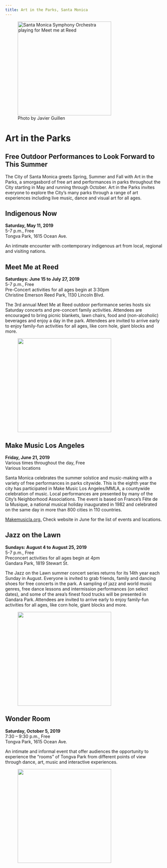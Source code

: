 ```yaml
---
title: Art in the Parks, Santa Monica
---
```


<figure>
  <img
    alt="Santa Monica Symphony Orchestra playing for Meet me at Reed"
    src="/uploads/2018_7_21_18_Meet_Me_At_Reed_Santa_Monica_Symphony_Javier_Guillen (135 of 144).jpg"
    height="300"
  />
  <figcaption>Photo by Javier Guillen</figcaption>
</figure>

Art in the Parks
================

Free Outdoor Performances to Look Forward to This Summer
--------------------------------------------------------

The City of Santa Monica greets Spring, Summer and Fall with Art in the Parks, a smorgasbord of free art and performances in parks throughout the City starting in May and running through October. Art in the Parks invites everyone to explore the City’s many parks through a range of art experiences including live music, dance and visual art for all ages.

Indigenous Now
--------------

**Saturday, May 11, 2019**  
5-7 p.m., Free  
Tongva Park, 1615 Ocean Ave.   
 
An intimate encounter with contemporary indigenous art from local, regional and visiting nations.

Meet Me at Reed 
----------------

**Saturdays: June 15 to July 27, 2019**  
5-7 p.m., Free   
Pre-Concert activities for all ages begin at 3:30pm    
Christine Emerson Reed Park, 1130 Lincoln Blvd.   
 
The 3rd annual Meet Me at Reed outdoor performance series hosts six Saturday concerts and pre-concert family activities. Attendees are encouraged to bring picnic blankets, lawn chairs, food and (non-alcoholic) beverages and enjoy a day in the park. Attendees are invited to arrive early to enjoy family-fun activities for all ages, like corn hole, giant blocks and more. 

<figure><img src="/uploads/2018_5_19_2018_Meet_Me_At_Reed_Taiko_Festival_Javier_Guillen (195 of 281).jpg" height="300" alt="" /></figure>

Make Music Los Angeles
----------------------

**Friday, June 21, 2019**  
Various times throughout the day, Free   
Various locations   
 
Santa Monica celebrates the summer solstice and music-making with a variety of free performances in parks citywide. This is the eighth year the city has participated in Make Music Los Angeles/MMLA, a countywide celebration of music. Local performances are presented by many of the City’s Neighborhood Associations. The event is based on France’s Fête de la Musique, a national musical holiday inaugurated in 1982 and celebrated on the same day in more than 800 cities in 110 countries.    
 
[Makemusicla.org.](http://makemusicla.org/) Check website in June for the list of events and locations.

Jazz on the Lawn 
-----------------

**Sundays: August 4 to August 25, 2019**  
5-7 p.m., Free   
Preconcert activities for all ages begin at 4pm    
Gandara Park, 1819 Stewart St.   
 
The Jazz on the Lawn summer concert series returns for its 14th year each Sunday in August. Everyone is invited to grab friends, family and dancing shoes for free concerts in the park. A sampling of jazz and world music genres, free dance lessons and intermission performances (on select dates), and some of the area’s finest food trucks will be presented in Gandara Park. Attendees are invited to arrive early to enjoy family-fun activities for all ages, like corn hole, giant blocks and more.

<figure><img src="/uploads/2018_8_26_18_JOTL_Orq_Tabaco_y_Ron_Javier_Guillen (196 of 345).jpg" height="300" alt="" /></figure>

Wonder Room 
------------

**Saturday, October 5, 2019**  
7:30 – 9:30 p.m., Free   
Tongva Park, 1615 Ocean Ave. 

An intimate and informal event that offer audiences the opportunity to experience the “rooms” of Tongva Park from different points of view through dance, art, music and interactive experiences.  

<figure><img src="/uploads/The Wonder Room 2015 - 2 William Short.jpg" height="300" alt="" /></figure>
